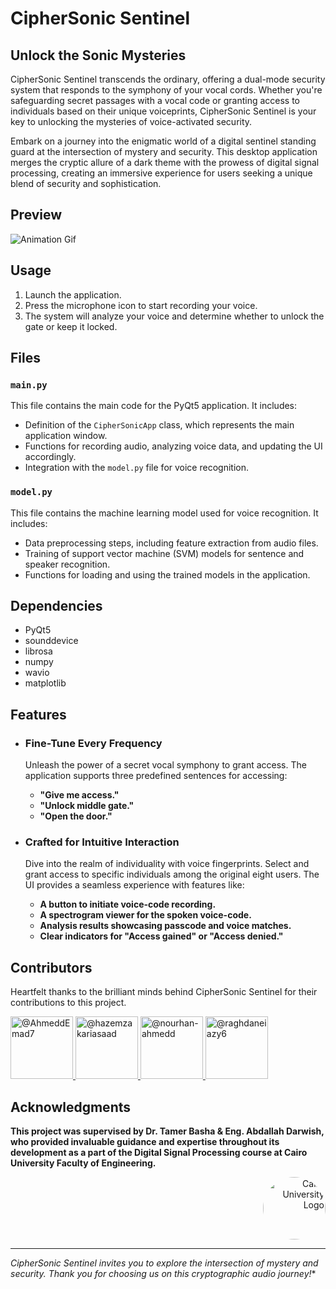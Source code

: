 # **CipherSonic Sentinel**

## Unlock the Sonic Mysteries

CipherSonic Sentinel transcends the ordinary, offering a dual-mode security system that responds to the symphony of your vocal cords. Whether you're safeguarding secret passages with a vocal code or granting access to individuals based on their unique voiceprints, CipherSonic Sentinel is your key to unlocking the mysteries of voice-activated security.

Embark on a journey into the enigmatic world of a digital sentinel standing guard at the intersection of mystery and security. This desktop application merges the cryptic allure of a dark theme with the prowess of digital signal processing, creating an immersive experience for users seeking a unique blend of security and sophistication.

## Preview
![Animation Gif](Demo.gif)

## Usage
1. Launch the application.
2. Press the microphone icon to start recording your voice.
3. The system will analyze your voice and determine whether to unlock the gate or keep it locked.

## Files

### `main.py`

This file contains the main code for the PyQt5 application. It includes:

- Definition of the `CipherSonicApp` class, which represents the main application window.
- Functions for recording audio, analyzing voice data, and updating the UI accordingly.
- Integration with the `model.py` file for voice recognition.

### `model.py`

This file contains the machine learning model used for voice recognition. It includes:

- Data preprocessing steps, including feature extraction from audio files.
- Training of support vector machine (SVM) models for sentence and speaker recognition.
- Functions for loading and using the trained models in the application.

## Dependencies

- PyQt5
- sounddevice
- librosa
- numpy
- wavio
- matplotlib


## Features

 - ### Fine-Tune Every Frequency
   Unleash the power of a secret vocal symphony to grant access. The application supports three predefined sentences for accessing:
   
    - **"Give me access."** 
    - **"Unlock middle gate."**
    - **"Open the door."**
      
  - ### Crafted for Intuitive Interaction
    Dive into the realm of individuality with voice fingerprints. Select and grant access to specific individuals among the original eight users. The UI provides a seamless experience with features like:

    - **A button to initiate voice-code recording.** 
    - **A spectrogram viewer for the spoken voice-code.**
    - **Analysis results showcasing passcode and voice matches.**
    - **Clear indicators for "Access gained" or "Access denied."**

## Contributors

Heartfelt thanks to the brilliant minds behind CipherSonic Sentinel for their contributions to this project.

<div align="left">
   <a href="https://github.com/AhmeddEmad7">
    <img src="https://github.com/AhmeddEmad7.png" width="100px" alt="@AhmeddEmad7">
  </a>
  <a href="https://github.com/hazemzakariasaad">
    <img src="https://github.com/hazemzakariasaad.png" width="100px" alt="@hazemzakariasaad">
  </a>
  <a href="https://github.com/nourhan-ahmedd">
    <img src="https://github.com/nourhan-ahmedd.png" width="100px" alt="@nourhan-ahmedd">
  </a>
  <a href="https://github.com/raghdaneiazyy6">
    <img src="https://github.com/raghdaneiazyy6.png" width="100px" alt="@raghdaneiazy6">
  </a>
</div>

## Acknowledgments

**This project was supervised by Dr. Tamer Basha & Eng. Abdallah Darwish, who provided invaluable guidance and expertise throughout its development as a part of the Digital Signal Processing course at Cairo University Faculty of Engineering.**

<div style="text-align: right">
    <img src="https://imgur.com/Wk4nR0m.png" alt="Cairo University Logo" width="100" style="border-radius: 50%;"/>
</div>

---
*CipherSonic Sentinel invites you to explore the intersection of mystery and security. Thank you for choosing us on this cryptographic audio journey!**

